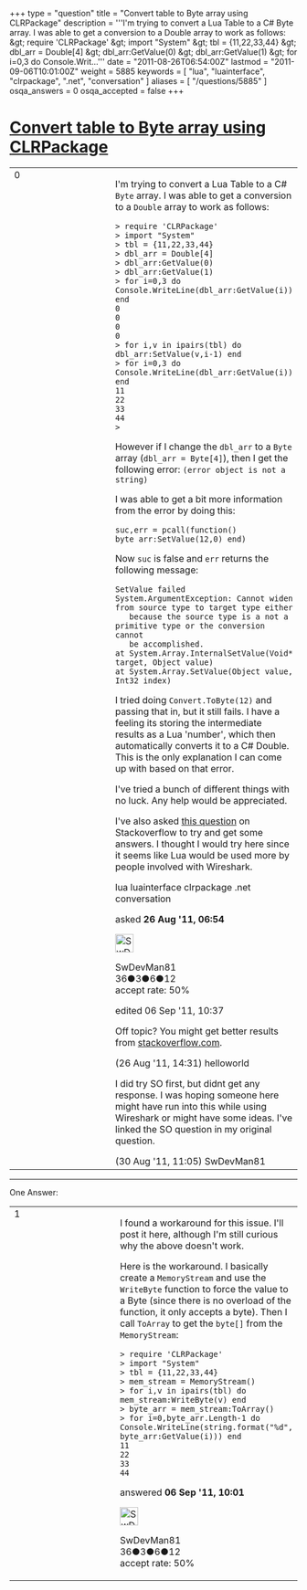 +++
type = "question"
title = "Convert table to Byte array using CLRPackage"
description = '''I&#x27;m trying to convert a Lua Table to a C# Byte array. I was able to get a conversion to a Double array to work as follows: &amp;gt; require &#x27;CLRPackage&#x27; &amp;gt; import &quot;System&quot; &amp;gt; tbl = {11,22,33,44} &amp;gt; dbl_arr = Double[4] &amp;gt; dbl_arr:GetValue(0) &amp;gt; dbl_arr:GetValue(1) &amp;gt; for i=0,3 do Console.Writ...'''
date = "2011-08-26T06:54:00Z"
lastmod = "2011-09-06T10:01:00Z"
weight = 5885
keywords = [ "lua", "luainterface", "clrpackage", ".net", "conversation" ]
aliases = [ "/questions/5885" ]
osqa_answers = 0
osqa_accepted = false
+++

<div class="headNormal">

# [Convert table to Byte array using CLRPackage](/questions/5885/convert-table-to-byte-array-using-clrpackage)

</div>

<div id="main-body">

<div id="askform">

<table id="question-table" style="width:100%;"><colgroup><col style="width: 50%" /><col style="width: 50%" /></colgroup><tbody><tr class="odd"><td style="width: 30px; vertical-align: top"><div class="vote-buttons"><div id="post-5885-score" class="post-score" title="current number of votes">0</div><div id="favorite-count" class="favorite-count"></div></div></td><td><div id="item-right"><div class="question-body"><p>I'm trying to convert a Lua Table to a C# <code>Byte</code> array. I was able to get a conversion to a <code>Double</code> array to work as follows:</p><pre><code>&gt; require &#39;CLRPackage&#39;
&gt; import &quot;System&quot;
&gt; tbl = {11,22,33,44}
&gt; dbl_arr = Double[4]
&gt; dbl_arr:GetValue(0)
&gt; dbl_arr:GetValue(1)
&gt; for i=0,3 do Console.WriteLine(dbl_arr:GetValue(i)) end
0
0
0
0
&gt; for i,v in ipairs(tbl) do dbl_arr:SetValue(v,i-1) end
&gt; for i=0,3 do Console.WriteLine(dbl_arr:GetValue(i)) end
11
22
33
44
&gt;</code></pre><p>However if I change the <code>dbl_arr</code> to a <code>Byte</code> array (<code>dbl_arr = Byte[4]</code>), then I get the following error: <code>(error object is not a string)</code></p><p>I was able to get a bit more information from the error by doing this:</p><pre><code>suc,err = pcall(function() byte_arr:SetValue(12,0) end)</code></pre><p>Now <code>suc</code> is false and <code>err</code> returns the following message:</p><pre><code>SetValue failed
System.ArgumentException: Cannot widen from source type to target type either
   because the source type is a not a primitive type or the conversion cannot
   be accomplished.
at System.Array.InternalSetValue(Void* target, Object value)
at System.Array.SetValue(Object value, Int32 index)</code></pre><p>I tried doing <code>Convert.ToByte(12)</code> and passing that in, but it still fails. I have a feeling its storing the intermediate results as a Lua 'number', which then automatically converts it to a C# Double. This is the only explanation I can come up with based on that error.</p><p>I've tried a bunch of different things with no luck. Any help would be appreciated.</p><p>I've also asked <a href="http://stackoverflow.com/questions/7167229/convert-table-to-byte-array">this question</a> on Stackoverflow to try and get some answers. I thought I would try here since it seems like Lua would be used more by people involved with Wireshark.</p></div><div id="question-tags" class="tags-container tags">lua luainterface clrpackage .net conversation</div><div id="question-controls" class="post-controls"></div><div class="post-update-info-container"><div class="post-update-info post-update-info-user"><p>asked <strong>26 Aug '11, 06:54</strong></p><img src="https://secure.gravatar.com/avatar/8ceec9f7f83e3c12a72b6442393bde2a?s=32&amp;d=identicon&amp;r=g" class="gravatar" width="32" height="32" alt="SwDevMan81&#39;s gravatar image" /><p>SwDevMan81<br />
<span class="score" title="36 reputation points">36</span><span title="3 badges"><span class="badge1">●</span><span class="badgecount">3</span></span><span title="6 badges"><span class="silver">●</span><span class="badgecount">6</span></span><span title="12 badges"><span class="bronze">●</span><span class="badgecount">12</span></span><br />
<span class="accept_rate" title="Rate of the user&#39;s accepted answers">accept rate:</span> <span title="SwDevMan81 has one accepted answer">50%</span></p></div><div class="post-update-info post-update-info-edited"><p>edited 06 Sep '11, 10:37</p></div></div><div id="comments-container-5885" class="comments-container"><span id="5893"></span><div id="comment-5893" class="comment"><div id="post-5893-score" class="comment-score"></div><div class="comment-text"><p>Off topic? You might get better results from <a href="http://stackoverflow.com">stackoverflow.com</a>.</p></div><div id="comment-5893-info" class="comment-info"><span class="comment-age">(26 Aug '11, 14:31)</span> helloworld</div></div><span id="5963"></span><div id="comment-5963" class="comment"><div id="post-5963-score" class="comment-score"></div><div class="comment-text"><p>I did try SO first, but didnt get any response. I was hoping someone here might have run into this while using Wireshark or might have some ideas. I've linked the SO question in my original question.</p></div><div id="comment-5963-info" class="comment-info"><span class="comment-age">(30 Aug '11, 11:05)</span> SwDevMan81</div></div></div><div id="comment-tools-5885" class="comment-tools"></div><div class="clear"></div><div id="comment-5885-form-container" class="comment-form-container"></div><div class="clear"></div></div></td></tr></tbody></table>

------------------------------------------------------------------------

<div class="tabBar">

<span id="sort-top"></span>

<div class="headQuestions">

One Answer:

</div>

</div>

<span id="6129"></span>

<div id="answer-container-6129" class="answer accepted-answer answered-by-owner">

<table style="width:100%;"><colgroup><col style="width: 50%" /><col style="width: 50%" /></colgroup><tbody><tr class="odd"><td style="width: 30px; vertical-align: top"><div class="vote-buttons"><div id="post-6129-score" class="post-score" title="current number of votes">1</div></div></td><td><div class="item-right"><div class="answer-body"><p>I found a workaround for this issue. I'll post it here, although I'm still curious why the above doesn't work.</p><p>Here is the workaround. I basically create a <code>MemoryStream</code> and use the <code>WriteByte</code> function to force the value to a Byte (since there is no overload of the function, it only accepts a byte). Then I call <code>ToArray</code> to get the <code>byte[]</code> from the <code>MemoryStream</code>:</p><pre><code>&gt; require &#39;CLRPackage&#39;
&gt; import &quot;System&quot;
&gt; tbl = {11,22,33,44}
&gt; mem_stream = MemoryStream()
&gt; for i,v in ipairs(tbl) do mem_stream:WriteByte(v) end
&gt; byte_arr = mem_stream:ToArray()
&gt; for i=0,byte_arr.Length-1 do Console.WriteLine(string.format(&quot;%d&quot;, byte_arr:GetValue(i))) end
11
22
33
44</code></pre></div><div class="answer-controls post-controls"></div><div class="post-update-info-container"><div class="post-update-info post-update-info-user"><p>answered <strong>06 Sep '11, 10:01</strong></p><img src="https://secure.gravatar.com/avatar/8ceec9f7f83e3c12a72b6442393bde2a?s=32&amp;d=identicon&amp;r=g" class="gravatar" width="32" height="32" alt="SwDevMan81&#39;s gravatar image" /><p>SwDevMan81<br />
<span class="score" title="36 reputation points">36</span><span title="3 badges"><span class="badge1">●</span><span class="badgecount">3</span></span><span title="6 badges"><span class="silver">●</span><span class="badgecount">6</span></span><span title="12 badges"><span class="bronze">●</span><span class="badgecount">12</span></span><br />
<span class="accept_rate" title="Rate of the user&#39;s accepted answers">accept rate:</span> <span title="SwDevMan81 has one accepted answer">50%</span></p></div></div><div id="comments-container-6129" class="comments-container"></div><div id="comment-tools-6129" class="comment-tools"></div><div class="clear"></div><div id="comment-6129-form-container" class="comment-form-container"></div><div class="clear"></div></div></td></tr></tbody></table>

</div>

<div class="paginator-container-left">

</div>

</div>

</div>

